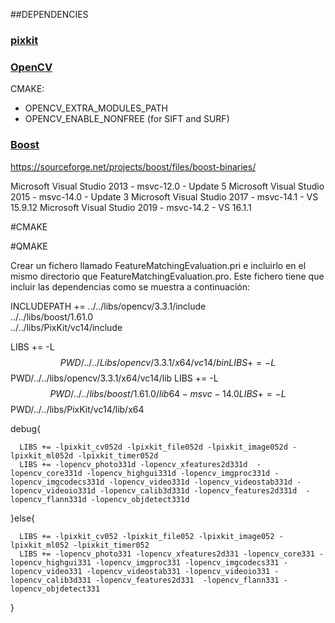 ##DEPENDENCIES

### [pixkit](https://github.com/estebanrdo/pixkit)


### [OpenCV](https://github.com/opencv/opencv)

CMAKE:
- OPENCV_EXTRA_MODULES_PATH
- OPENCV_ENABLE_NONFREE (for SIFT and SURF)

### [Boost](https://www.boost.org)

https://sourceforge.net/projects/boost/files/boost-binaries/

Microsoft Visual Studio 2013 - msvc-12.0 - Update 5
Microsoft Visual Studio 2015 - msvc-14.0 - Update 3
Microsoft Visual Studio 2017 - msvc-14.1 - VS 15.9.12
Microsoft Visual Studio 2019 - msvc-14.2 - VS 16.1.1

#CMAKE


#QMAKE

Crear un fichero llamado FeatureMatchingEvaluation.pri e incluirlo en el mismo directorio que FeatureMatchingEvaluation.pro. Este fichero tiene que incluir las dependencias como se muestra a continuación:


INCLUDEPATH +=  ../../libs/opencv/3.3.1/include \
                ../../libs/boost/1.61.0 \
                ../../libs/PixKit/vc14/include
                
                
LIBS += -L$$PWD/../../Libs/opencv/3.3.1/x64/vc14/bin
LIBS += -L$$PWD/../../libs/opencv/3.3.1/x64/vc14/lib
LIBS += -L$$PWD/../../libs/boost/1.61.0/lib64-msvc-14.0
LIBS += -L$$PWD/../../libs/PixKit/vc14/lib/x64

debug{

      LIBS += -lpixkit_cv052d -lpixkit_file052d -lpixkit_image052d -lpixkit_ml052d -lpixkit_timer052d
      LIBS += -lopencv_photo331d -lopencv_xfeatures2d331d  -lopencv_core331d -lopencv_highgui331d -lopencv_imgproc331d -lopencv_imgcodecs331d -lopencv_video331d -lopencv_videostab331d -lopencv_videoio331d -lopencv_calib3d331d -lopencv_features2d331d  -lopencv_flann331d -lopencv_objdetect331d

}else{

      LIBS += -lpixkit_cv052 -lpixkit_file052 -lpixkit_image052 -lpixkit_ml052 -lpixkit_timer052
      LIBS += -lopencv_photo331 -lopencv_xfeatures2d331 -lopencv_core331 -lopencv_highgui331 -lopencv_imgproc331 -lopencv_imgcodecs331 -lopencv_video331 -lopencv_videostab331 -lopencv_videoio331 -lopencv_calib3d331 -lopencv_features2d331  -lopencv_flann331 -lopencv_objdetect331

}